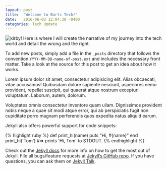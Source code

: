 ```yaml
---
layout: post
title:  "Welcome to Barts Tech!"
date:   2016-06-02 12:04:38 -0400
categories: Tech Update
---
```


[kirby]: http://66.media.tumblr.com/a67caddb14254df0c066e39415c90e07/tumblr_inline_mlifi9Albc1qz4rgp.jpg
![kirby](http://66.media.tumblr.com/a67caddb14254df0c066e39415c90e07/tumblr_inline_mlifi9Albc1qz4rgp.jpg)!
Here is where I will create the narrative of my journey into the tech world and detail the wrong and the right. 

To add new posts, simply add a file in the `_posts` directory that follows the convention `YYYY-MM-DD-name-of-post.ext` and includes the necessary front matter. Take a look at the source for this post to get an idea about how it works.

Lorem ipsum dolor sit amet, consectetur adipisicing elit. Alias obcaecati, vitae accusamus! Quibusdam dolore sapiente nesciunt, asperiores nemo provident, repellat suscipit, qui quaerat atque nostrum excepturi voluptatum. Laborum, autem, dolorum.

Voluptates omnis consectetur inventore quam ullam. Dignissimos provident nobis neque a quae sit modi atque error, qui ab perspiciatis fugit non cupiditate porro magnam perferendis quos expedita natus aliquid earum.

Jekyll also offers powerful support for code snippets:

{% highlight ruby %}
def print_hi(name)
  puts "Hi, #{name}"
end
print_hi('Tom')
#=> prints 'Hi, Tom' to STDOUT.
{% endhighlight %}

Check out the [Jekyll docs][jekyll-docs] for more info on how to get the most out of Jekyll. File all bugs/feature requests at [Jekyll’s GitHub repo][jekyll-gh]. If you have questions, you can ask them on [Jekyll Talk][jekyll-talk].

[jekyll-docs]: http://jekyllrb.com/docs/home
[jekyll-gh]:   https://github.com/jekyll/jekyll
[jekyll-talk]: https://talk.jekyllrb.com/
